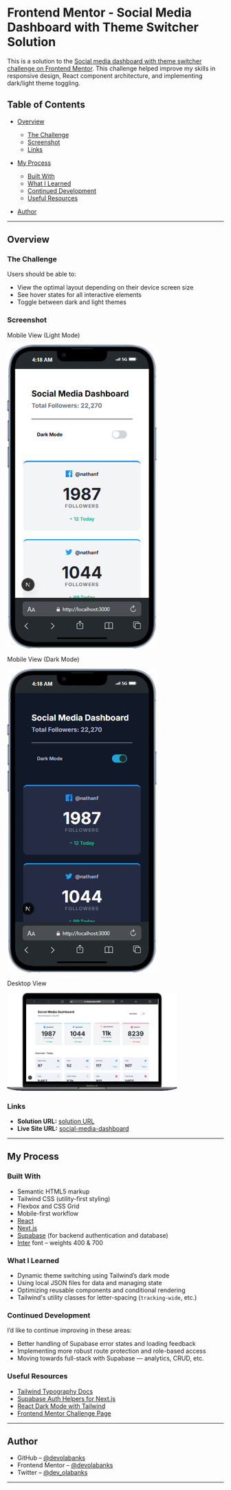 # Frontend Mentor - Social Media Dashboard with Theme Switcher Solution

This is a solution to the [Social media dashboard with theme switcher challenge on Frontend Mentor](https://www.frontendmentor.io/challenges/social-media-dashboard-with-theme-switcher-6oY8ozp_H). This challenge helped improve my skills in responsive design, React component architecture, and implementing dark/light theme toggling.

## Table of Contents

* [Overview](#overview)

  * [The Challenge](#the-challenge)
  * [Screenshot](#screenshot)
  * [Links](#links)
* [My Process](#my-process)

  * [Built With](#built-with)
  * [What I Learned](#what-i-learned)
  * [Continued Development](#continued-development)
  * [Useful Resources](#useful-resources)
* [Author](#author)

---

## Overview

### The Challenge

Users should be able to:

* View the optimal layout depending on their device screen size
* See hover states for all interactive elements
* Toggle between dark and light themes

### Screenshot

Mobile View (Light Mode)

![Mobile View(light mode](./screenshots/Mobile%20View%20(light%20mode).png)

Mobile View (Dark Mode)

![Mobile View(dark mode)](./screenshots/Mobile%20View%20(dark%20mode).png)

Desktop View

![Mobile View(dark mode)](./screenshots/Desktop%20View.png)

### Links

* **Solution URL:** [solution URL](https://github.com/BANKOLEDO/social-media-dashboard)
* **Live Site URL:** [social-media-dashboard](https://social-media-dashboard-ola.vercel.app/)

---

## My Process

### Built With

* Semantic HTML5 markup
* Tailwind CSS (utility-first styling)
* Flexbox and CSS Grid
* Mobile-first workflow
* [React](https://reactjs.org/)
* [Next.js](https://nextjs.org/)
* [Supabase](https://supabase.io/) (for backend authentication and database)
* [Inter](https://fonts.google.com/specimen/Inter) font – weights 400 & 700

### What I Learned

* Dynamic theme switching using Tailwind’s dark mode
* Using local JSON files for data and managing state
* Optimizing reusable components and conditional rendering
* Tailwind's utility classes for letter-spacing (`tracking-wide`, etc.)

### Continued Development

I’d like to continue improving in these areas:

* Better handling of Supabase error states and loading feedback
* Implementing more robust route protection and role-based access
* Moving towards full-stack with Supabase — analytics, CRUD, etc.

### Useful Resources

* [Tailwind Typography Docs](https://tailwindcss.com/docs/letter-spacing)
* [Supabase Auth Helpers for Next.js](https://supabase.com/docs/guides/auth/auth-helpers/nextjs)
* [React Dark Mode with Tailwind](https://tailwindcss.com/docs/dark-mode)
* [Frontend Mentor Challenge Page](https://www.frontendmentor.io/challenges/social-media-dashboard-with-theme-switcher-6oY8ozp_H)

---

## Author

* GitHub – [@devolabanks](https://github.com/BANKOLEDO)
* Frontend Mentor – [@devolabanks](https://www.frontendmentor.io/profile/BANKOLEDO)
* Twitter – [@dev\_olabanks](https://twitter.com/dev_olabanks)

---